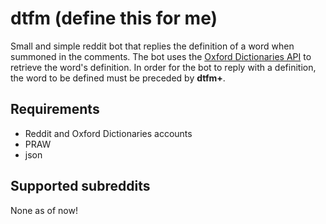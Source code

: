 # dtfm (define this for me)
Small and simple reddit bot that replies the definition of a word when 
summoned in the comments. The bot uses the [Oxford Dictionaries API](https://developer.oxforddictionaries.com/documentation#/)
to retrieve the word's definition. In order for the bot to reply with a definition, the 
word to be defined must be preceded by **dtfm+**. 


## Requirements
* Reddit and Oxford Dictionaries accounts
* PRAW
* json

## Supported subreddits
None as of now!
